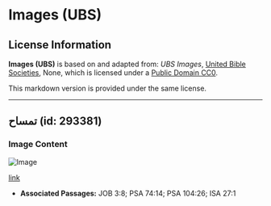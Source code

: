 # Images (UBS)

## License Information

**Images (UBS)** is based on and adapted from: _UBS Images_, [United Bible Societies](https://unitedbiblesocieties.org/), None, which is licensed under a [Public Domain CC0](https://creativecommons.org/public-domain/cc0/).

This markdown version is provided under the same license.



--------------------------------

## تمساح (id: 293381)

### Image Content

![Image](https://cdn.aquifer.bible/aquifer-content/resources/Media/WEB-0162_crocodile.jpg)

[link](https://cdn.aquifer.bible/aquifer-content/resources/Media/WEB-0162_crocodile.jpg)

* **Associated Passages:** JOB 3:8; PSA 74:14; PSA 104:26; ISA 27:1

